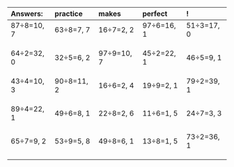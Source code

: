| Answers: | practice | makes | perfect | ! |
| :--- | :--- | :--- | :--- | :--- |
| 87÷8=10, 7 | 63÷8=7, 7 | 16÷7=2, 2 | 97÷6=16, 1 | 51÷3=17, 0 | 
|   |   |   |   |   | 
|   |   |   |   |   | 
|   |   |   |   |   | 
| 64÷2=32, 0 | 32÷5=6, 2 | 97÷9=10, 7 | 45÷2=22, 1 | 46÷5=9, 1 | 
|   |   |   |   |   | 
|   |   |   |   |   | 
|   |   |   |   |   | 
| 43÷4=10, 3 | 90÷8=11, 2 | 16÷6=2, 4 | 19÷9=2, 1 | 79÷2=39, 1 | 
|   |   |   |   |   | 
|   |   |   |   |   | 
|   |   |   |   |   | 
| 89÷4=22, 1 | 49÷6=8, 1 | 22÷8=2, 6 | 11÷6=1, 5 | 24÷7=3, 3 | 
|   |   |   |   |   | 
|   |   |   |   |   | 
|   |   |   |   |   | 
| 65÷7=9, 2 | 53÷9=5, 8 | 49÷8=6, 1 | 13÷8=1, 5 | 73÷2=36, 1 | 
|   |   |   |   |   | 
|   |   |   |   |   | 
|   |   |   |   |   | 
